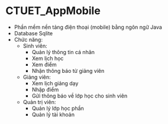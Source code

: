 # CTUET_AppMobile
- Phần mềm nền tảng điện thoại (mobile) bằng ngôn ngữ Java
- Database Sqlite
- Chức năng:
  * Sinh viên:
    + Quản lý thông tin cá nhân
    + Xem lịch học
    + Xem điểm 
    + Nhận thông báo từ giảng viên
  * Giảng viên:
    + Xem lịch giảng dạy
    + Nhập điểm 
    + Gửi thông báo về lớp học cho sinh viên
  * Quản trị viên:
    + Quản lý lớp học phần
    + Quản lý tài khoản
